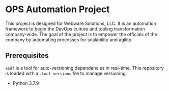 # OPS Automation Project

This project is designed for Webware Solutions, LLC. It is an automation framework to begin
the DevOps culture and tooling transformation company-wide. The goal of the project is to
empower the officials of the company by automating processes for scalability and agility.

## Prerequisites

`asdf` is a tool for auto-versioning dependencies in real-time. This repository is loaded with
a `.tool-versions` file to manage versioning.

- Python 3.7.9
